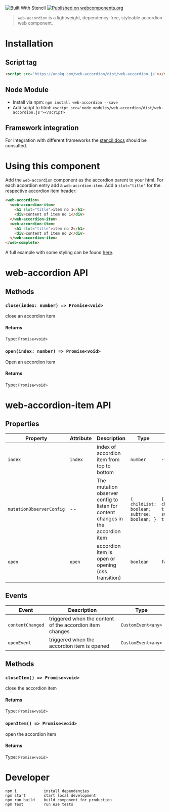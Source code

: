 ![Built With Stencil](https://img.shields.io/badge/-Built%20With%20Stencil-16161d.svg?logo=data%3Aimage%2Fsvg%2Bxml%3Bbase64%2CPD94bWwgdmVyc2lvbj0iMS4wIiBlbmNvZGluZz0idXRmLTgiPz4KPCEtLSBHZW5lcmF0b3I6IEFkb2JlIElsbHVzdHJhdG9yIDE5LjIuMSwgU1ZHIEV4cG9ydCBQbHVnLUluIC4gU1ZHIFZlcnNpb246IDYuMDAgQnVpbGQgMCkgIC0tPgo8c3ZnIHZlcnNpb249IjEuMSIgaWQ9IkxheWVyXzEiIHhtbG5zPSJodHRwOi8vd3d3LnczLm9yZy8yMDAwL3N2ZyIgeG1sbnM6eGxpbms9Imh0dHA6Ly93d3cudzMub3JnLzE5OTkveGxpbmsiIHg9IjBweCIgeT0iMHB4IgoJIHZpZXdCb3g9IjAgMCA1MTIgNTEyIiBzdHlsZT0iZW5hYmxlLWJhY2tncm91bmQ6bmV3IDAgMCA1MTIgNTEyOyIgeG1sOnNwYWNlPSJwcmVzZXJ2ZSI%2BCjxzdHlsZSB0eXBlPSJ0ZXh0L2NzcyI%2BCgkuc3Qwe2ZpbGw6I0ZGRkZGRjt9Cjwvc3R5bGU%2BCjxwYXRoIGNsYXNzPSJzdDAiIGQ9Ik00MjQuNywzNzMuOWMwLDM3LjYtNTUuMSw2OC42LTkyLjcsNjguNkgxODAuNGMtMzcuOSwwLTkyLjctMzAuNy05Mi43LTY4LjZ2LTMuNmgzMzYuOVYzNzMuOXoiLz4KPHBhdGggY2xhc3M9InN0MCIgZD0iTTQyNC43LDI5Mi4xSDE4MC40Yy0zNy42LDAtOTIuNy0zMS05Mi43LTY4LjZ2LTMuNkgzMzJjMzcuNiwwLDkyLjcsMzEsOTIuNyw2OC42VjI5Mi4xeiIvPgo8cGF0aCBjbGFzcz0ic3QwIiBkPSJNNDI0LjcsMTQxLjdIODcuN3YtMy42YzAtMzcuNiw1NC44LTY4LjYsOTIuNy02OC42SDMzMmMzNy45LDAsOTIuNywzMC43LDkyLjcsNjguNlYxNDEuN3oiLz4KPC9zdmc%2BCg%3D%3D&colorA=16161d&style=flat-square) [![Published on webcomponents.org](https://img.shields.io/badge/webcomponents.org-published-blue.svg)](https://www.webcomponents.org/element/web-accordion)

> `web-accordion` is a lightweight, dependency-free, styleable accordion web component.

# Installation

## Script tag

```html
<script src='https://unpkg.com/web-accordion/dist/web-accordion.js'></script>
```

## Node Module

 - Install via npm: `npm install web-accordion --save`
 - Add script to html: `<script src='node_modules/web-accordion/dist/web-accordion.js'></script>`

## Framework integration

For integration with different frameworks the [stencil docs](https://stenciljs.com/docs/overview) should be consulted.

# Using this component

Add the `web-accordion` component as the accordion parent to your html. For each accordion entry add a `web-accrdion-item`. Add a `slot="title"` for the respective accordion item header:
```html
<web-accordion>
  <web-accordion-item>
    <h1 slot="title">item no 1</h1>
    <div>content of item no 1</div>
  </web-accordion-item>
  <web-accordion-item>
    <h1 slot="title">item no 2</h1>
    <div>content of item no 2</div>
  </web-accordion-item>
</web-complete>
```

A full example with some styling can be found [here](https://github.com/stefanhuber/web-accordion/blob/master/docs/index.html).

# web-accordion API

## Methods

### `close(index: number) => Promise<void>`

close an accordion item

#### Returns

Type: `Promise<void>`



### `open(index: number) => Promise<void>`

Open an accordion item

#### Returns

Type: `Promise<void>`

# web-accordion-item API

## Properties

| Property                 | Attribute | Description                                                                      | Type                                        | Default                              |
| ------------------------ | --------- | -------------------------------------------------------------------------------- | ------------------------------------------- | ------------------------------------ |
| `index`                  | `index`   | index of accordion item from top to bottom                                       | `number`                                    | `-1`                                 |
| `mutationObserverConfig` | --        | The mutation observer config to listen for content changes in the accordion item | `{ childList: boolean; subtree: boolean; }` | `{ childList: true, subtree: true }` |
| `open`                   | `open`    | accordion item is open or opening (css transition)                               | `boolean`                                   | `false`                              |


## Events

| Event            | Description                                              | Type               |
| ---------------- | -------------------------------------------------------- | ------------------ |
| `contentChanged` | triggered when the content of the accordion item changes | `CustomEvent<any>` |
| `openEvent`      | triggered when the accordion item is opened              | `CustomEvent<any>` |


## Methods

### `closeItem() => Promise<void>`

close the accordion item

#### Returns

Type: `Promise<void>`



### `openItem() => Promise<void>`

open the accordion item

#### Returns

Type: `Promise<void>`


# Developer 

```
npm i            install dependencies
npm start        start local development 
npm run build    build component for production
npm test         run e2e tests
```